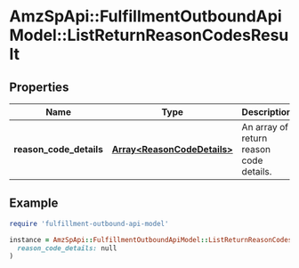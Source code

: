 # AmzSpApi::FulfillmentOutboundApiModel::ListReturnReasonCodesResult

## Properties

| Name | Type | Description | Notes |
| ---- | ---- | ----------- | ----- |
| **reason_code_details** | [**Array&lt;ReasonCodeDetails&gt;**](ReasonCodeDetails.md) | An array of return reason code details. | [optional] |

## Example

```ruby
require 'fulfillment-outbound-api-model'

instance = AmzSpApi::FulfillmentOutboundApiModel::ListReturnReasonCodesResult.new(
  reason_code_details: null
)
```

